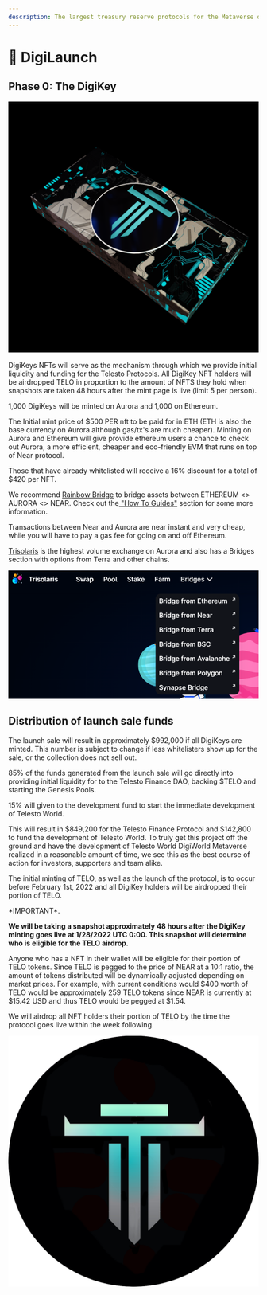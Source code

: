 ```yaml
---
description: The largest treasury reserve protocols for the Metaverse on Celo network
---
```


# 🚀 DigiLaunch

## Phase 0: The DigiKey

![](.gitbook/assets/DigiKey.png)

DigiKeys NFTs will serve as the mechanism through which we provide initial liquidity and funding for the Telesto Protocols. All DigiKey NFT holders will be airdropped TELO in proportion to the amount of NFTS they hold when snapshots are taken 48 hours after the mint page is live (limit 5 per person).

1,000 DigiKeys will be minted on Aurora and 1,000 on Ethereum.&#x20;

The Initial mint price of $500 PER nft to be paid for in ETH (ETH is also the base currency on Aurora although gas/tx's are much cheaper). Minting on Aurora and Ethereum will give provide ethereum users a chance to check out Aurora, a more efficient, cheaper and eco-friendly EVM that runs on top of Near protocol.&#x20;

Those that have already whitelisted will receive a 16% discount for a total of $420 per NFT.&#x20;

We recommend [Rainbow Bridge](https://rainbowbridge.app) to bridge assets between ETHEREUM <> AURORA <> NEAR. Check out the[ "How To Guides"](broken-reference) section for some more information.

Transactions between Near and Aurora are near instant and very cheap, while you will have to pay a gas fee for going on and off Ethereum.

[Trisolaris](https://www.trisolaris.io/#/swap) is the highest volume exchange on Aurora and also has a Bridges section with options from Terra and other chains.

![](<.gitbook/assets/image (2) (1) (1).png>)

## Distribution of launch sale funds

The launch sale will result in approximately $992,000 if all DigiKeys are minted. This number is subject to change if less whitelisters show up for the sale, or the collection does not sell out.

85% of the funds generated from the launch sale will go directly into providing initial liquidity for to the Telesto Finance DAO, backing $TELO and starting the Genesis Pools.

15% will given to the development fund to start the immediate development of Telesto World.

This will result in $849,200 for the Telesto Finance Protocol and $142,800 to fund the development of Telesto World. To truly get this project off the ground and have the development of Telesto World DigiWorld Metaverse realized in a reasonable amount of time, we see this as the best course of action for investors, supporters and team alike.&#x20;

The initial minting of TELO, as well as the launch of the protocol, is to occur before February 1st, 2022 and all DigiKey holders will be airdropped their portion of TELO.

\*IMPORTANT\*.&#x20;

**We will be taking a snapshot approximately 48 hours after the DigiKey minting goes live at 1/28/2022 UTC 0:00. This snapshot will determine who is eligible for the TELO airdrop.**

Anyone who has a NFT in their wallet will be eligible for their portion of TELO tokens. Since TELO is pegged to the price of NEAR at a 10:1 ratio, the amount of tokens distributed will be dynamically adjusted depending on market prices. For example, with current conditions would $400 worth of TELO would be approximately 259 TELO tokens since NEAR is currently at $15.42 USD and thus TELO would be pegged at $1.54.

We will airdrop all NFT holders their portion of TELO by the time the protocol goes live within the week following.





![](.gitbook/assets/tethys.png)
